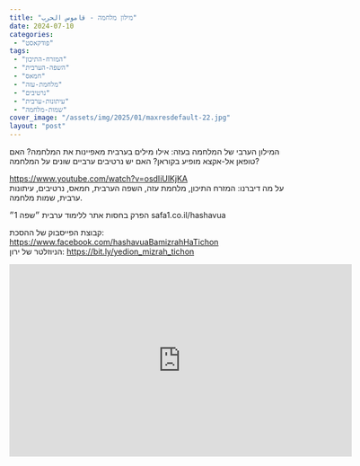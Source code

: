 ```yaml
---
title: "מילון מלחמה - قاموس الحرب"
date: 2024-07-10
categories: 
 - "פודקאסט"
tags: 
 - "המזרח-התיכון"
 - "השפה-הערבית"
 - "חמאס"
 - "מלחמת-עזה"
 - "נרטיבים"
 - "עיתונות-ערבית"
 - "שמות-מלחמה"
cover_image: "/assets/img/2025/01/maxresdefault-22.jpg"
layout: "post"
---
```


המילון הערבי של המלחמה בעזה: אילו מילים בערבית מאפיינות את המלחמה? האם טופאן אל-אקצא מופיע בקוראן? האם יש נרטיבים ערביים שונים על המלחמה?

<https://www.youtube.com/watch?v=osdIiUlKjKA>  
על מה דיברנו: המזרח התיכון, מלחמת עזה, השפה הערבית, חמאס, נרטיבים, עיתונות ערבית, שמות מלחמה.

הפרק בחסות אתר ללימוד ערבית ״שפה 1״ safa1.co.il/hashavua

קבוצת הפייסבוק של ההסכת: <https://www.facebook.com/hashavuaBamizrahHaTichon>  
הניוזלטר של ירון: <https://bit.ly/yedion_mizrah_tichon>

<iframe width="610" height="343" src="https://www.youtube.com/embed/osdIiUlKjKA" frameborder="0" allow="accelerometer; autoplay; clipboard-write; encrypted-media; gyroscope; picture-in-picture; web-share" referrerpolicy="strict-origin-when-cross-origin" allowfullscreen></iframe>
